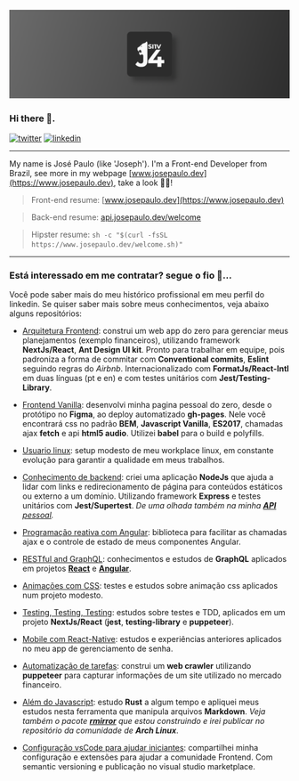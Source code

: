[![](assets/art.png)](https://www.josepaulo.dev/logo-animated)

### Hi there 👋.

[![twitter](https://img.shields.io/badge/-Twitter-1ca0f1?style=flat-square&logo=twitter&logoColor=white)](https://twitter.com/jsi1v4)
[![linkedin](https://img.shields.io/badge/-LinkedIn-blue?style=flat-square&logo=linkedin&logoColor=white)](https://www.linkedin.com/in/jsi1v4)

---

My name is José Paulo (like 'Joseph'). I'm a Front-end Developer from Brazil, see more in my webpage [www.josepaulo.dev](https://www.josepaulo.dev), take a look 🖖😎!

> Front-end resume: [www.josepaulo.dev](https://www.josepaulo.dev)

> Back-end resume: [api.josepaulo.dev/welcome](https://api.josepaulo.dev/api/welcome)

> Hipster resume: `sh -c "$(curl -fsSL https://www.josepaulo.dev/welcome.sh)"`

---

### Está interessado em me contratar? segue o fio 🧶...

Você pode saber mais do meu histórico profissional em meu perfil do linkedin. Se quiser saber mais sobre meus conhecimentos, veja abaixo alguns repositórios:

- [Arquitetura Frontend](https://github.com/jsi1v4/my-planning-app): construi um web app do zero para gerenciar meus planejamentos (exemplo financeiros), utilizando framework **NextJs/React**, **Ant Design UI kit**. Pronto para trabalhar em equipe, pois padroniza a forma de commitar com **Conventional commits**, **Eslint** seguindo regras do _Airbnb_. Internacionalizado com **FormatJs/React-Intl** em duas línguas (pt e en) e com testes unitários com **Jest/Testing-Library**.

- [Frontend Vanilla](https://github.com/jsi1v4/jsi1v4.github.io): desenvolvi minha pagina pessoal do zero, desde o protótipo no **Figma**, ao deploy automatizado **gh-pages**. Nele você encontrará css no padrão **BEM**, **Javascript Vanilla**, **ES2017**, chamadas ajax **fetch** e api **html5 audio**. Utilizei **babel** para o build e polyfills.

- [Usuario linux](https://github.com/jsi1v4/dotfiles): setup modesto de meu workplace linux, em constante evolução para garantir a qualidade em meus trabalhos.

- [Conhecimento de backend](https://github.com/jsi1v4/nodejs-statics-redirects): criei uma aplicação **NodeJs** que ajuda a lidar com links e redirecionamento de página para conteúdos estáticos ou externo a um domínio. Utilizando framework **Express** e testes unitários com **Jest/Supertest**. _De uma olhada também na minha [**API** pessoal](https://github.com/jsi1v4/my-api)._

- [Programação reativa com Angular](https://github.com/jsi1v4/angular-rx-actions): biblioteca para facilitar as chamadas ajax e o controle de estado de meus componentes Angular.

- [RESTful and GraphQL](https://github.com/jsi1v4/react-graphql): conhecimentos e estudos de **GraphQL** aplicados em projetos [**React**](https://github.com/jsi1v4/react-graphql) e [**Angular**](https://github.com/jsi1v4/angular-graphql).

- [Animações com CSS](https://github.com/jsi1v4/logo-animated): testes e estudos sobre animação css aplicados num projeto modesto.

- [Testing, Testing, Testing](https://github.com/jsi1v4/testing-playground): estudos sobre testes e TDD, aplicados em um projeto **NextJs/React** (**jest**, **testing-library** e **puppeteer**).

- [Mobile com React-Native](https://github.com/jsi1v4/my-password-app): estudos e experiências anteriores aplicados no meu app de gerenciamento de senha.

- [Automatização de tarefas](https://github.com/jsi1v4/puppeteer-brazilian-holidays): construi um **web crawler** utilizando **puppeteer** para capturar informações de um site utilizado no mercado financeiro.

- [Além do Javascript](https://github.com/jsi1v4/markdown-tools): estudo **Rust** a algum tempo e apliquei meus estudos nesta ferramenta que manipula arquivos **Markdown**. _Veja também o pacote [**rmirror**](https://github.com/jsi1v4/rmirror) que estou construindo e irei publicar no repositório da comunidade de **Arch Linux**_.

- [Configuração vsCode para ajudar iniciantes](https://github.com/jsi1v4/jsi1v4-pack-extension): compartilhei minha configuração e extensões para ajudar a comunidade Frontend. Com semantic versioning e publicação no visual studio marketplace.
